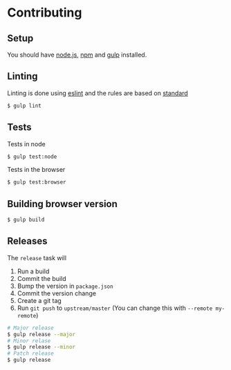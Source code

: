 # Contributing

## Setup

You should have [node.js], [npm] and [gulp] installed.

## Linting

Linting is done using [eslint] and the rules are based on [standard]

```bash
$ gulp lint
```

## Tests

Tests in node

```bash
$ gulp test:node
```

Tests in the browser

```bash
$ gulp test:browser
```

## Building browser version

```bash
$ gulp build
```

## Releases

The `release` task will

1. Run a build
2. Commit the build
3. Bump the version in `package.json`
4. Commit the version change
5. Create a git tag
6. Run `git push` to `upstream/master` (You can change this with `--remote my-remote`)

```bash
# Major release
$ gulp release --major
# Minor relase
$ gulp release --minor
# Patch release
$ gulp release
```

[node.js]: https://nodejs.org/
[npm]: http://npmjs.org/
[gulp]: http://gulpjs.com/
[eslint]: http://eslint.org/
[standard]: https://github.com/feross/standard
